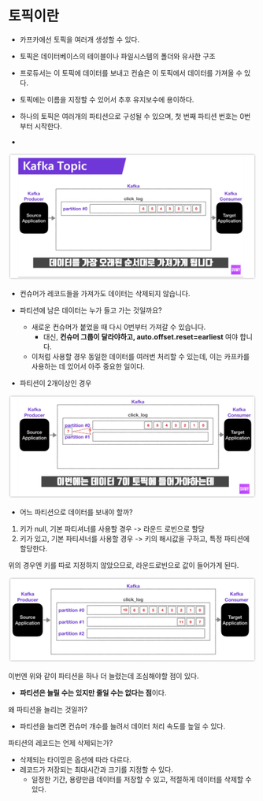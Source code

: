 # 토픽이란

- 카프카에선 토픽을 여러개 생성할 수 있다.

- 토픽은 데이터베이스의 테이블이나 파일시스템의 폴더와 유사한 구조
- 프로듀서는 이 토픽에 데이터를 보내고 컨슘은 이 토픽에서 데이터를 가져올 수 있다.
- 토픽에는 이름을 지정할 수 있어서 추후 유지보수에 용이하다.


- 하나의 토픽은 여러개의 파티션으로 구성될 수 있으며, 첫 번째 파티션 번호는 0번부터 시작한다.
- 
![](/images/2022-06-02-15-39-36.png)

- 컨슈머가 레코드들을 가져가도 데이터는 삭제되지 않습니다.
- 파티션에 남은 데이터는 누가 들고 가는 것일까요?
  - 새로운 컨슈머가 붙었을 때 다시 0번부터 가져갈 수 있습니다.
    - 대신, **컨슈머 그룹이 달라야하고, auto.offset.reset=earliest** 여야 합니다.
  - 이처럼 사용할 경우 동일한 데이터를 여러번 처리할 수 있는데, 이는 카프카를 사용하는 데 있어서 아주 중요한 일이다.


- 파티션이 2개이상인 경우

![](/images/2022-06-02-15-41-32.png)

- 어느 파티션으로 데이터를 보내야 할까?

1. 키가 null, 기본 파티셔너를 사용할 경우 -> 라운드 로빈으로 할당
2. 키가 있고, 기본 파티셔너를 사용할 경우 -> 키의 해시값을 구하고, 특정 파티션에 할당한다.

위의 경우엔 키를 따로 지정하지 않았으므로, 라운드로빈으로 값이 들어가게 된다.

![](/images/2022-06-02-15-42-42.png)

이번엔 위와 같이 파티션을 하나 더 늘렸는데 조심해야할 점이 있다.
- **파티션은 늘릴 수는 있지만 줄일 수는 없다는 점**이다.

왜 파티션을 늘리는 것일까?
- 파티션을 늘리면 컨슈머 개수를 늘려서 데이터 처리 속도를 높일 수 있다.

파티션의 레코드는 언제 삭제되는가?
- 삭제되는 타이밍은 옵션에 따라 다르다.
- 레코드가 저장되는 최대시간과 크기를 지정할 수 있다.
  - 일정한 기간, 용량만큼 데이터를 저장할 수 있고, 적절하게 데이터를 삭제할 수 있다.